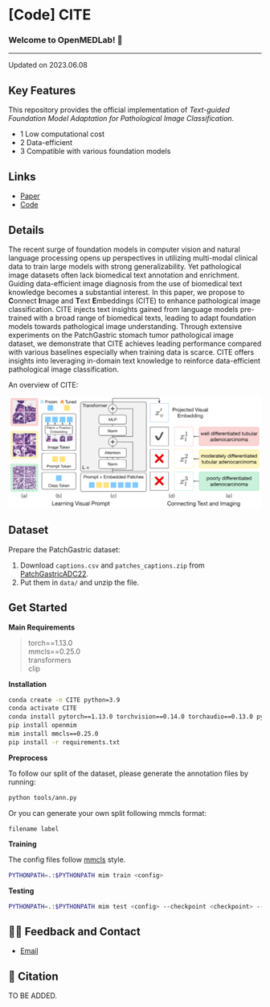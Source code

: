 # [Code] CITE

<!-- select Model and/or Data and/or Code as needed -->
### Welcome to OpenMEDLab! 👋

<!--
**Here are some ideas to get you started:**
🙋‍♀️ A short introduction - what is your organization all about?
🌈 Contribution guidelines - how can the community get involved?
👩‍💻 Useful resources - where can the community find your docs? Is there anything else the community should know?
🍿 Fun facts - what does your team eat for breakfast?
🧙 Remember, you can do mighty things with the power of [Markdown](https://docs.github.com/github/writing-on-github/getting-started-with-writing-and-formatting-on-github/basic-writing-and-formatting-syntax)
-->


<!-- Insert the project banner here 
<div align="center">
    <a href="https://"><img width="1000px" height="auto" src="assets/teaser.png"></a>
</div>
-->

---

<!-- Select some of the point info, feel free to delete -->
<!--
[![Twitter](https://img.shields.io/twitter/url?style=social&url=https%3A%2F%2Ftwitter.com%2Fopendilab)](https://twitter.com/opendilab)
[![PyPI](https://img.shields.io/pypi/v/DI-engine)](https://pypi.org/project/DI-engine/)
![Conda](https://anaconda.org/opendilab/di-engine/badges/version.svg)
![Conda update](https://anaconda.org/opendilab/di-engine/badges/latest_release_date.svg)
![PyPI - Python Version](https://img.shields.io/pypi/pyversions/DI-engine)
![PyTorch Version](https://img.shields.io/badge/dynamic/json?color=blue&label=pytorch&query=%24.pytorchVersion&url=https%3A%2F%2Fgist.githubusercontent.com/PaParaZz1/54c5c44eeb94734e276b2ed5770eba8d/raw/85b94a54933a9369f8843cc2cea3546152a75661/badges.json)


![Loc](https://img.shields.io/endpoint?url=https://gist.githubusercontent.com/HansBug/3690cccd811e4c5f771075c2f785c7bb/raw/loc.json)
![Comments](https://img.shields.io/endpoint?url=https://gist.githubusercontent.com/HansBug/3690cccd811e4c5f771075c2f785c7bb/raw/comments.json)

![Style](https://github.com/opendilab/DI-engine/actions/workflows/style.yml/badge.svg)
![Docs](https://github.com/opendilab/DI-engine/actions/workflows/doc.yml/badge.svg)
![Unittest](https://github.com/opendilab/DI-engine/actions/workflows/unit_test.yml/badge.svg)
![Algotest](https://github.com/opendilab/DI-engine/actions/workflows/algo_test.yml/badge.svg)
![deploy](https://github.com/opendilab/DI-engine/actions/workflows/deploy.yml/badge.svg)
[![codecov](https://codecov.io/gh/opendilab/DI-engine/branch/main/graph/badge.svg?token=B0Q15JI301)](https://codecov.io/gh/opendilab/DI-engine)

![GitHub Org's stars](https://img.shields.io/github/stars/opendilab)
[![GitHub stars](https://img.shields.io/github/stars/opendilab/DI-engine)](https://github.com/opendilab/DI-engine/stargazers)
[![GitHub forks](https://img.shields.io/github/forks/opendilab/DI-engine)](https://github.com/opendilab/DI-engine/network)
![GitHub commit activity](https://img.shields.io/github/commit-activity/m/opendilab/DI-engine)
[![GitHub issues](https://img.shields.io/github/issues/opendilab/DI-engine)](https://github.com/opendilab/DI-engine/issues)
[![GitHub pulls](https://img.shields.io/github/issues-pr/opendilab/DI-engine)](https://github.com/opendilab/DI-engine/pulls)
[![Contributors](https://img.shields.io/github/contributors/opendilab/DI-engine)](https://github.com/opendilab/DI-engine/graphs/contributors)
[![GitHub license](https://img.shields.io/github/license/opendilab/DI-engine)](https://github.com/opendilab/DI-engine/blob/master/LICENSE)
-->

Updated on 2023.06.08



## Key Features

This repository provides the official implementation of *Text-guided Foundation Model Adaptation for Pathological Image Classification*.

- 1 Low computational cost
- 2 Data-efficient
- 3 Compatible with various foundation models


## Links

- [Paper](https://)
- [Code](https://github.com/Yunkun-Zhang/CITE)
<!-- [Code] may link to your project at your institute -->


<!-- give a introduction of your project -->
## Details

The recent surge of foundation models in computer vision and natural language processing opens up perspectives in utilizing multi-modal clinical data to train large models with strong generalizability.
Yet pathological image datasets often lack biomedical text annotation and enrichment.
Guiding data-efficient image diagnosis from the use of biomedical text knowledge becomes a substantial interest.
In this paper, we propose to **C**onnect **I**mage and **T**ext **E**mbeddings (CITE) to enhance pathological image classification.
CITE injects text insights gained from language models pre-trained with a broad range of biomedical texts, leading to adapt foundation models towards pathological image understanding.
Through extensive experiments on the PatchGastric stomach tumor pathological image dataset, we demonstrate that  CITE achieves leading performance compared with various baselines especially when training data is scarce. CITE offers insights into leveraging in-domain text knowledge to reinforce data-efficient pathological image classification.

An overview of CITE:
<!-- Insert a pipeline of your algorithm here if got one -->
<div align="center">
    <a href="https://"><img width="1000px" height="auto" src="assets/method.png"></a>
</div>



## Dataset

Prepare the PatchGastric dataset:

1. Download `captions.csv` and `patches_captions.zip` from [PatchGastricADC22](https://zenodo.org/record/6550925).
2. Put them in `data/` and unzip the file.

## Get Started

**Main Requirements**  
> torch==1.13.0  
> mmcls==0.25.0  
> transformers  
> clip   


**Installation**
```bash
conda create -n CITE python=3.9
conda activate CITE
conda install pytorch==1.13.0 torchvision==0.14.0 torchaudio==0.13.0 pytorch-cuda=11.7 -c pytorch -c nvidia
pip install openmim
mim install mmcls==0.25.0
pip install -r requirements.txt
```


**Preprocess**

To follow our split of the dataset, please generate the annotation files by running:
```bash
python tools/ann.py
```

Or you can generate your own split following mmcls format:
```text
filename label
```


**Training**

The config files follow [mmcls](https://github.com/open-mmlab/mmclassification) style.
```bash
PYTHONPATH=.:$PYTHONPATH mim train <config>
```


**Testing**
```bash
PYTHONPATH=.:$PYTHONPATH mim test <config> --checkpoint <checkpoint> --metrics <metrics>
```

## 🙋‍♀️ Feedback and Contact

- [Email](mailto:ykzhang@sjtu.edu.cn)

<!--
## 🛡️ License

This project is under the CC-BY-NC 4.0 license. See [LICENSE](LICENSE) for details.
-->

<!--
## 🙏 Acknowledgement

A lot of code is modified from [monai](https://github.com/Project-MONAI/MONAI).
-->

## 📝 Citation

TO BE ADDED.

<!--
If you find this repository useful, please consider citing this paper:
```
@article{John2023,
  title={paper},
  author={John},
  journal={arXiv preprint arXiv:},
  year={2023}
}
```
-->
